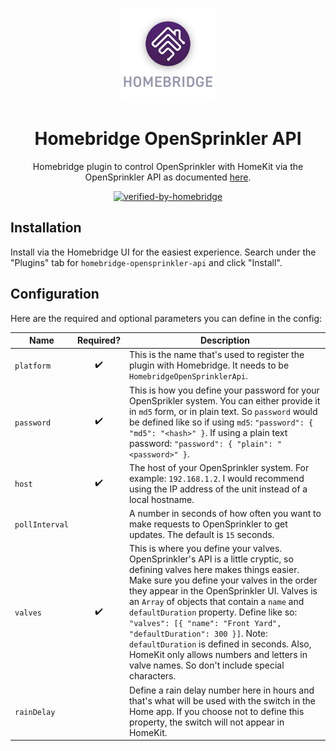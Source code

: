 
<p align="center">

<img src="https://github.com/homebridge/branding/raw/master/logos/homebridge-wordmark-logo-vertical.png" width="150">

</p>

<span align="center">

# Homebridge OpenSprinkler API

Homebridge plugin to control OpenSprinkler with HomeKit via the OpenSprinkler API as documented [here](https://openthings.freshdesk.com/support/solutions/articles/5000716363-os-api-documents).

[![verified-by-homebridge](https://badgen.net/badge/homebridge/verified/purple)](https://github.com/homebridge/homebridge/wiki/Verified-Plugins)


</span>

## Installation

Install via the Homebridge UI for the easiest experience. Search under the "Plugins" tab for `homebridge-opensprinkler-api` and click "Install".

## Configuration

Here are the required and optional parameters you can define in the config:

| Name | Required? | Description |
| ---- | :-------: | ----------- |
| `platform` | ✔️ | This is the name that's used to register the plugin with Homebridge. It needs to be `HomebridgeOpenSprinklerApi`. |
| `password` | ✔️ | This is how you define your password for your OpenSprikler system. You can either provide it in `md5` form, or in plain text. So `password` would be defined like so if using `md5`: `"password": { "md5": "<hash>" }`. If using a plain text password: `"password": { "plain": "<password>" }`. |
| `host` | ✔️ | The host of your OpenSprinkler system. For example: `192.168.1.2`. I would recommend using the IP address of the unit instead of a local hostname. |
| `pollInterval` | | A number in seconds of how often you want to make requests to OpenSprinkler to get updates. The default is `15` seconds. |
| `valves` | ✔️ | This is where you define your valves. OpenSprinkler's API is a little cryptic, so defining valves here makes things easier. Make sure you define your valves in the order they appear in the OpenSprinkler UI. Valves is an `Array` of objects that contain a `name` and `defaultDuration` property. Define like so: `"valves": [{ "name": "Front Yard", "defaultDuration": 300 }]`. Note: `defaultDuration` is defined in seconds. Also, HomeKit only allows numbers and letters in valve names. So don't include special characters. |
| `rainDelay` | | Define a rain delay number here in hours and that's what will be used with the switch in the Home app. If you choose not to define this property, the switch will not appear in HomeKit. |
